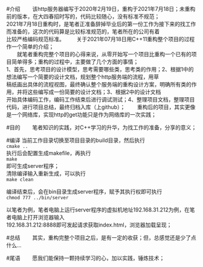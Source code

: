 
#介绍
&emsp;&emsp;该http服务器编写于2020年2月19日，重构于2021年7月18日；未重构前的版本，在大四春招时写的，代码比较随心，没有标准不规范；  
2021年7月18日重构时，是笔者正准备辞掉毕业后的第一份工作为接下来的找工作而准备的，这次的代码算是比较标准规范的，笔者所在的公司有着  
比较严格编码规范标准。
&emsp;&emsp;关于2021年07月18日用C++11重构整个项目的过程作一个简单的介绍；  
&emsp;&emsp;就笔者重构完整个项目的心得来说，从零开始写一个项目比重构一个已有的项目简单得多；重构的过程中，主要做了几个方面的事情；  
1、首先，思考项目的设计模型，思考需要哪些类，思考类的作用；2、根据1中的想法编写一个简要的设计文档，规划整个http服务端的流程，用草  
稿纸画出具体的流程视图，最终确认整个服务端的重构设计方案，明确所有类的作用，并将这些编写成一份简要的设计文档；3、根据2中的设计文档  
开始具体编码工作，编码工作结束后进行调试测试；4、整理项目文档，整理项目代码，进行项目总结，最终归档入库（上github）；
&emsp;&emsp;重构后的项目，其实更像是一个网络库，实现http的get功能只是作为网络库的一次实践；

#目的
&emsp;&emsp;笔者知识的实践，对C++学习的升华，为找工作的准备，分享的意义；

#编译
当前工作目录切换至项目目录的build目录，然后执行  
`cmake ..`  
执行后会配置生成makefile，再执行  
`make`  
即可生成server程序；  
  清除编译输入重新生成，可以执行  
`make clean`  
  
编译结束后，会在bin目录生成server程序，赋予其执行权即可执行  
`chmod 777 ../bin/server`  
  
以笔者为例，笔者电脑上运行server程序的虚拟机地址192.168.31.212为例，在笔者电脑上打开浏览器输入  
192.168.31.212:8888即可发起请求获取index.html，浏览器加载呈现；  
  
#总结
&emsp;&emsp;其实，重构完整个项目之后，是有一定的收获；但，总感觉还是少了点什么...  
  
#尾语
&emsp;&emsp;愿我们能保持一颗持续学习的心，加以实践，锤炼技术；